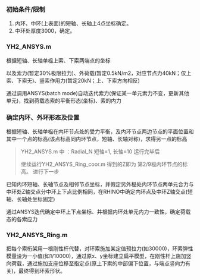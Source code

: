 ### 初始条件/限制

1. 内环、中环(上表面)的短轴、长轴上4点坐标确定。
2. 中环处厚度3000，确定。



### YH2_ANSYS.m

根据短轴、长轴单榀上索、下索两端点的坐标

以及索力(暂定30%极限拉力)、外荷载(暂定0.5kN/m2，对应节点力40kN；仅上索、下索无)、竖索作用力(暂定20kN；上、下索方向相反)

通过调用ANSYS(batch mode)自动迭代索力(保证某一单元索力不变，更新其他单元)，找到荷载态索的平衡形态(坐标)、索的内力



### 确定内环、外环形态及位置

根据短轴、长轴单榀在内环节点处的受力平衡，及内环节点两边节点的平面位置和其中一个点的标高(该点标高同内环节点，短轴、长轴对称)，求得另一点的标高

> YH2_ANSYS.m 中 ：Radial_N 短轴=1, 长轴=10 运行完毕后
>
> 继续运行YH2_ANSYS_Ring_coor.m 得到的Z即为 第2/9榀内环节点的标高。 进行下一步

已知内环短轴、长轴节点及相邻节点坐标，并假定另外榀处内环节点两单元合力与中环处Z轴交点分中环上下点比例相同，在RHINO中确定内环点及中环Z轴交点(短轴、长轴处坐标固定)

通过ANSYS迭代确定中环上下点坐标、并根据内环处单元内力一致性，确定荷载态的各索应力



### YH2_ANSYS_Ring.m

把每个索桁架用一根刚性杆代替，对环索施加某定值预拉力(如30000)，环索弹性模量设为一小值(如1/10000)，通过原x、y坐标建立扁平模型，在刚性杆上施加竖向荷载，通过施加支座位移至指定点(原上下索的中部偏下位置，与端点竖向力有关)，最终得到环索形状。